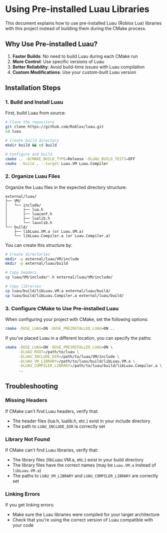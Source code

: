 # Using Pre-installed Luau Libraries

This document explains how to use pre-installed Luau (Roblox Lua) libraries with this project instead of building them during the CMake process.

## Why Use Pre-installed Luau?

1. **Faster Builds**: No need to build Luau during each CMake run
2. **More Control**: Use specific versions of Luau 
3. **Better Reliability**: Avoid build-time issues with Luau compilation
4. **Custom Modifications**: Use your custom-built Luau version

## Installation Steps

### 1. Build and Install Luau

First, build Luau from source:

```bash
# Clone the repository
git clone https://github.com/Roblox/luau.git
cd luau

# Create build directory
mkdir build && cd build

# Configure and build
cmake .. -DCMAKE_BUILD_TYPE=Release -DLUAU_BUILD_TESTS=OFF
cmake --build . --target Luau.VM Luau.Compiler
```

### 2. Organize Luau Files

Organize the Luau files in the expected directory structure:

```
external/luau/
├── VM/
│   └── include/
│       ├── lua.h
│       ├── luaconf.h
│       ├── lualib.h
│       └── lauxlib.h
└── build/
    ├── libLuau.VM.a (or Luau.VM.a)
    └── libLuau.Compiler.a (or Luau.Compiler.a)
```

You can create this structure by:

```bash
# Create directories
mkdir -p external/luau/VM/include
mkdir -p external/luau/build

# Copy headers
cp luau/VM/include/*.h external/luau/VM/include/

# Copy libraries
cp luau/build/libLuau.VM.a external/luau/build/
cp luau/build/libLuau.Compiler.a external/luau/build/
```

### 3. Configure CMake to Use Pre-installed Luau

When configuring your project with CMake, set the following options:

```bash
cmake -DUSE_LUAU=ON -DUSE_PREINSTALLED_LUAU=ON ..
```

If you've placed Luau in a different location, you can specify the paths:

```bash
cmake -DUSE_LUAU=ON -DUSE_PREINSTALLED_LUAU=ON \
      -DLUAU_ROOT=/path/to/luau \
      -DLUAU_INCLUDE_DIR=/path/to/luau/VM/include \
      -DLUAU_VM_LIBRARY=/path/to/luau/build/libLuau.VM.a \
      -DLUAU_COMPILER_LIBRARY=/path/to/luau/build/libLuau.Compiler.a \
      ..
```

## Troubleshooting

### Missing Headers

If CMake can't find Luau headers, verify that:
- The header files (lua.h, lualib.h, etc.) exist in your include directory
- The path to `LUAU_INCLUDE_DIR` is correctly set

### Library Not Found

If CMake can't find Luau libraries, verify that:
- The library files (libLuau.VM.a, etc.) exist in your build directory
- The library files have the correct names (may be `Luau.VM.a` instead of `libLuau.VM.a`)
- The paths to `LUAU_VM_LIBRARY` and `LUAU_COMPILER_LIBRARY` are correctly set

### Linking Errors

If you get linking errors:
- Make sure the Luau libraries were compiled for your target architecture
- Check that you're using the correct version of Luau compatible with your code
